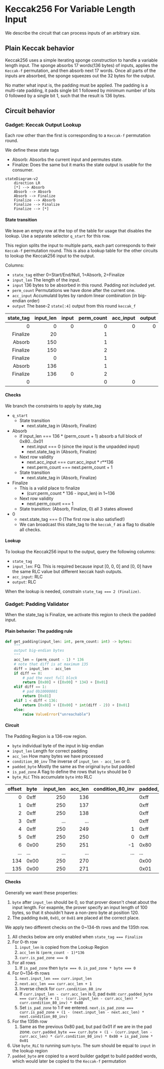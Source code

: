 # Keccak256 For Variable Length Input

We describe the circuit that can process inputs of an arbitrary size.

## Plain Keccak behavior

Keccak256 uses a simple iterating sponge construction to handle a variable length input. The sponge absorbs 17 words(136 bytes) of inputs, applies the `Keccak-f` permutation, and then absorb next 17 words. Once all parts of the inputs are absorbed, the sponge squeezes out the 32 bytes for the output.

No matter what input is, the padding must be applied. The padding is a multi-rate padding, it pads single bit 1 followed by minimum number of bits 0 followed by a single bit 1, such that the result is 136 bytes.

## Circuit behavior

### Gadget: Keccak Output Lookup

Each row other than the first is corresponding to a `Keccak-f` permutation round.

We define these state tags
- Absorb: Absorbs the current input and permutes state.
- Finalize: Does the same but it marks the state output is usable for the consumer.

```mermaid
stateDiagram-v2
    direction LR
    [*] --> Absorb
    Absorb --> Absorb
    Absorb --> Finalize
    Finalize --> Absorb
    Finalize --> Finalize
    Finalize --> [*]
```

#### State transition


We leave an empty row at the top of the table for usage that disables the lookup. Use a separate selector `q_start` for this row.

This region splits the input to multiple parts, each part corresponds to their `Keccak-f` permutation round.
This is also a lookup table for the other circuits to lookup the Keccak256 input to the output.

Columns:

- `state_tag` either 0=Start/End/Null, 1=Absorb, 2=Finalize
- `input_len` The length of the input.
- `input` 136 bytes to be absorbed in this round. Padding not included yet.
- `perm_count` Permutations we have done after the current one.
- `acc_input` Accumulatd bytes by random linear combination (in big-endian order)
- `output` The base-2 `state[:4]` output from this round `keccak_f`

| state_tag | input_len | input | perm_count | acc_input | output |
| --------: | --------: | ----: | ---------: | --------: | -----: |
|         0 |         0 |     0 |          0 |         0 |      0 |
|  Finalize |        20 |       |          1 |           |        |
|    Absorb |       150 |       |          1 |           |        |
|  Finalize |       150 |       |          2 |           |        |
|  Finalize |         0 |       |          1 |           |        |
|    Absorb |       136 |       |          1 |           |        |
|  Finalize |       136 |     0 |          2 |           |        |
|         0 |           |       |          0 |         0 |        |

#### Checks

We branch the constraints to apply by state_tag

- `q_start`
  - State transition
    - next.state_tag in (Absorb, Finalize)
- Absorb
  - if input_len === 136 * (perm_count + 1) absorb a full block of 0x80...0x01
    - next.input === 0 (since the input is the unpadded input)
    - next.state_tag in (Absorb, Finalize)
  - Next row validity
    - next.acc_input === curr.acc_input * r**136
    - next.perm_count === next.perm_count + 1
  - State transition
    - next.state_tag in (Absorb, Finalize)
- Finalize
    - This is a valid place to finalize
        - (curr.perm_count * 136 - input_len) in 1~136
    - Next row validity
        - next.perm_count === 1
    - State transition: (Absorb, Finalize, 0) all 3 states allowed
- 0
    - next.state_tag === 0 (The first row is also satisfied!)
    - We can broadcast this state_tag to the `keccak_f` as a flag to disable all checks.


#### Lookup

To lookup the Keccak256 input to the output, query the following columns:

- `state_tag`
- `input_len`: FQ. This is required because input \[0, 0, 0\] and \[0, 0\] have the same RLC value but different keccak hash outputs.
- `acc_input`: RLC
- `output`: RLC

When the lookup is needed, constrain `state_tag === 2 (Finalize)`.

### Gadget: Padding Validator

When the state_tag is Finalize, we activate this region to check the padded input.

#### Plain behavior: The padding rule

```python
def get_padding(input_len: int, perm_count: int) -> bytes:
    """
    output big-endian bytes
    """
    acc_len = (perm_count - 1) * 136
    # note that diff is at maximum 135
    diff = input_len - acc_len
    if diff == 0:
        # pad the next full block
        return [0x80] + ([0x00] * 134) + [0x01]
    elif diff == 1:
        # pad 0b10000001
        return [0x81]
    elif 1 < diff < 136:
        return [0x80] + ([0x00] * int(diff - 2)) + [0x01]
    else:
        raise ValueError("unreachable")
```

#### Circuit

The Padding Region is a 136-row region.

- `byte` individual byte of the input in big-endian
- `input_len` Length for correct padding
- `acc_len` How many bytes we have processed
- `condition_80_inv` The inverse of `input_len - acc_len` or 0.
- `padded_byte` Mostly the same as the original `byte` but padded
- `is_pad_zone` A flag to define the rows that `byte` should be 0
- `byte_RLC` This accumulate `byte` into RLC

| offset | byte | input_len | acc_len | condition_80_inv | padded_byte | is_pad_zone | byte_RLC |
| -----: | :--- | --------: | ------: | ---------------: | :---------- | ----------: | -------- |
|      0 | 0xff |       250 |     136 |                  | 0xff        |           0 |          |
|      1 | 0xff |       250 |     137 |                  | 0xff        |           0 |          |
|      2 | 0xff |       250 |     138 |                  | 0xff        |           0 |          |
|      3 | 0xff |       ... |     ... |                  | 0xff        |           0 |          |
|      4 | 0xff |       250 |     249 |                1 | 0xff        |           0 |          |
|      5 | 0xff |       250 |     250 |                0 | 0xff        |           0 |          |
|      6 | 0x00 |       250 |     251 |               -1 | 0x80        |           1 |          |
|    ... | ...  |       ... |     ... |              ... | ...         |         ... |          |
|    134 | 0x00 |       250 |     270 |                  | 0x00        |           1 |          |
|    135 | 0x00 |       250 |     271 |                  | 0x01        |           1 |          |

#### Checks

Generally we want these properties:

1. `byte` after `input_len` should be 0, so that prover doesn't cheat about the input length. For exapmle, the prover specify an input length of 100 bytes, so that it shouldn't have a non-zero byte at position 120.
2. The padding `0x80`, `0x01`, or `0x81` are placed at the correct place.

We apply two different checks on the 0~134-th rows and the 135th row.

1. All checks below are only enabled when `state_tag === Finalize`
2. For 0-th row
   1. `input_len` is copied from the Lookup Region
   2. `acc_len` is `(perm_count - 1)*136`
   3. `curr.is_pad_zone === 0`
3. For all rows
   1. If `is_pad_zone` then `byte === 0`. `is_pad_zone * byte === 0`
4. For 0~134-th rows
   1. `next.input_len === curr.input_len`
   2. `next.acc_len === curr.acc_len + 1`
   3. Inverse check for `curr.condition_80_inv`
   4. If `curr.input_len - curr.acc_len` is 0, pad `0x80`: `curr.padded_byte === curr.byte + (1 - (curr.input_len - curr.acc_len) * curr.condition_80_inv) * 0x80`
   5. Set `is_pad_zone` to 1 if we entered. `next.is_pad_zone === curr.is_pad_zone + (1 - (next.input_len - next.acc_len) * next.condition_80_inv)`
5. For the 135th row
   1. Same as the previous 0x80 pad, but pad 0x01 if we are in the pad zone. `curr.padded_byte === curr.byte + (1 - (curr.input_len - curr.acc_len) * curr.condition_80_inv) * 0x80 + is_pad_zone * 0x01`
6. Use `byte_RLC` to running sum `byte`. The sum should be equal to `input` in the lookup region
7. `padded_byte` are copied to a word builder gadget to build padded words, which would later be copied to the `Keccak-f` permutation
